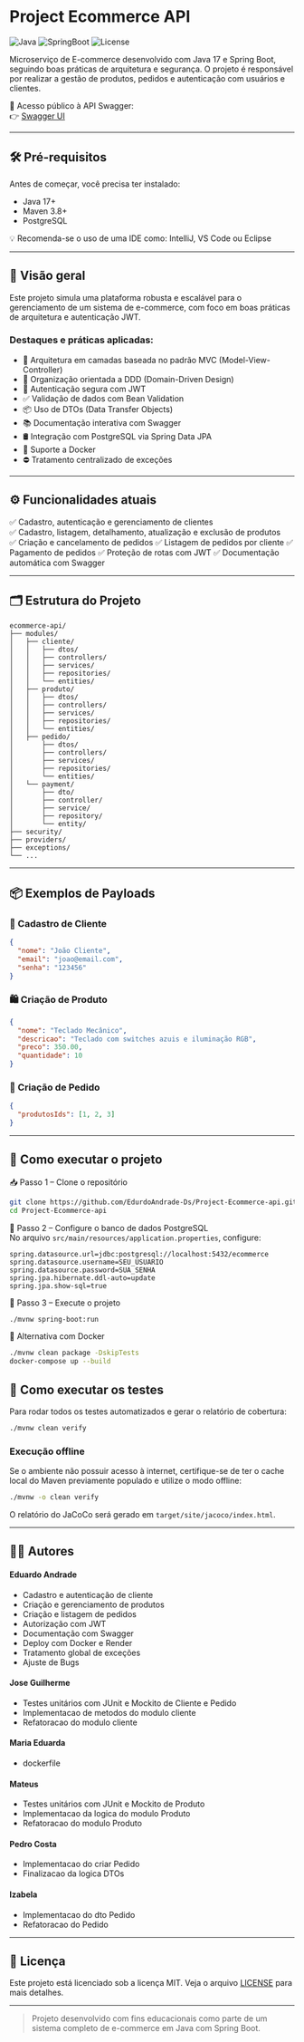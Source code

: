 # Project Ecommerce API

![Java](https://img.shields.io/badge/Java-17-blue)
![SpringBoot](https://img.shields.io/badge/Spring%20Boot-3.0-brightgreen)
![License](https://img.shields.io/badge/license-MIT-lightgrey)

Microserviço de E-commerce desenvolvido com Java 17 e Spring Boot, seguindo boas práticas de arquitetura e segurança. O projeto é responsável por realizar a gestão de produtos, pedidos e autenticação com usuários e clientes.

🔗 Acesso público à API Swagger:  
👉 [Swagger UI](https://project-ecommerce-api.onrender.com/swagger-ui/index.html)

---

## 🛠 Pré-requisitos

Antes de começar, você precisa ter instalado:

- Java 17+
- Maven 3.8+
- PostgreSQL

💡 Recomenda-se o uso de uma IDE como: IntelliJ, VS Code ou Eclipse

---

## 🧩 Visão geral

Este projeto simula uma plataforma robusta e escalável para o gerenciamento de um sistema de e-commerce, com foco em boas práticas de arquitetura e autenticação JWT.

### Destaques e práticas aplicadas:

- 🧩 Arquitetura em camadas baseada no padrão MVC (Model-View-Controller)
- 🧠 Organização orientada a DDD (Domain-Driven Design)
- 🔐 Autenticação segura com JWT
- ✅ Validação de dados com Bean Validation
- 📦 Uso de DTOs (Data Transfer Objects)
- 📚 Documentação interativa com Swagger
- 🛢️ Integração com PostgreSQL via Spring Data JPA
- 🐳 Suporte a Docker
- ⛔ Tratamento centralizado de exceções

---

## ⚙️ Funcionalidades atuais

✅ Cadastro, autenticação e gerenciamento de clientes  
✅ Cadastro, listagem, detalhamento, atualização e exclusão de produtos  
✅ Criação e cancelamento de pedidos
✅ Listagem de pedidos por cliente
✅ Pagamento de pedidos
✅ Proteção de rotas com JWT
✅ Documentação automática com Swagger

---

## 🗂 Estrutura do Projeto

```
ecommerce-api/
├── modules/
│   ├── cliente/
│   │   ├── dtos/
│   │   ├── controllers/
│   │   ├── services/
│   │   ├── repositories/
│   │   └── entities/
│   ├── produto/
│   │   ├── dtos/
│   │   ├── controllers/
│   │   ├── services/
│   │   ├── repositories/
│   │   └── entities/
│   ├── pedido/
│       ├── dtos/
│       ├── controllers/
│       ├── services/
│       ├── repositories/
│       └── entities/
│   └── payment/
│       ├── dto/
│       ├── controller/
│       ├── service/
│       ├── repository/
│       └── entity/
├── security/
├── providers/
├── exceptions/
└── ...
```

---

## 📦 Exemplos de Payloads

### 🧑 Cadastro de Cliente
```json
{
  "nome": "João Cliente",
  "email": "joao@email.com",
  "senha": "123456"
}
```

### 🛍️ Criação de Produto
```json
{
  "nome": "Teclado Mecânico",
  "descricao": "Teclado com switches azuis e iluminação RGB",
  "preco": 350.00,
  "quantidade": 10
}
```

### 🛒 Criação de Pedido
```json
{
  "produtosIds": [1, 2, 3]
}
```

---

## 🚀 Como executar o projeto

📥 Passo 1 – Clone o repositório
```bash
git clone https://github.com/EdurdoAndrade-Ds/Project-Ecommerce-api.git
cd Project-Ecommerce-api
```

🧾 Passo 2 – Configure o banco de dados PostgreSQL  
No arquivo `src/main/resources/application.properties`, configure:

```
spring.datasource.url=jdbc:postgresql://localhost:5432/ecommerce
spring.datasource.username=SEU_USUARIO
spring.datasource.password=SUA_SENHA
spring.jpa.hibernate.ddl-auto=update
spring.jpa.show-sql=true
```

🚀 Passo 3 – Execute o projeto
```bash
./mvnw spring-boot:run
```

🐳 Alternativa com Docker
```bash
./mvnw clean package -DskipTests
docker-compose up --build
```

## 🧪 Como executar os testes

Para rodar todos os testes automatizados e gerar o relatório de cobertura:

```bash
./mvnw clean verify
```

### Execução offline

Se o ambiente não possuir acesso à internet, certifique-se de ter o cache local do Maven previamente populado e utilize o modo offline:

```bash
./mvnw -o clean verify
```

O relatório do JaCoCo será gerado em `target/site/jacoco/index.html`.

---

## 👨‍💻 Autores

#### Eduardo Andrade
- Cadastro e autenticação de cliente
- Criação e gerenciamento de produtos
- Criação e listagem de pedidos
- Autorização com JWT
- Documentação com Swagger
- Deploy com Docker e Render
- Tratamento global de exceções
- Ajuste de Bugs

#### Jose Guilherme
- Testes unitários com JUnit e Mockito de Cliente e Pedido
- Implementacao de metodos do modulo cliente
- Refatoracao do modulo cliente

#### Maria Eduarda
- dockerfile

#### Mateus
- Testes unitários com JUnit e Mockito de Produto
- Implementacao da logica do modulo Produto
- Refatoracao do modulo Produto

#### Pedro Costa
- Implementacao do criar Pedido
- Finalizacao da logica DTOs

#### Izabela
- Implementacao do dto Pedido
- Refatoracao do Pedido

---

## 📄 Licença

Este projeto está licenciado sob a licença MIT. Veja o arquivo [LICENSE](LICENSE) para mais detalhes.

---

> Projeto desenvolvido com fins educacionais como parte de um sistema completo de e-commerce em Java com Spring Boot.
